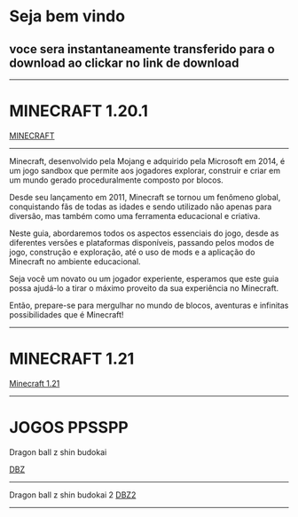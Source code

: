 
<html lang="pt-br">
<head>
    <meta charset="UTF-8">
    <meta name="viewport" content="width=device-width, initial-scale=1.0">

</head>
<link rel="stylesheet" type="text/css" href="Untitled-1.css">
<body>
<h1>Seja bem vindo
    <h2>voce sera instantaneamente transferido para o download ao clickar no link de download</h2>
    <hr>
</h2>
<h1>MINECRAFT 1.20.1</h1>

<a href="https://download2442.mediafire.com/tuqf1f2vdhdgncE9R1Jy1Gq1kwIqTpUlGz5xgN0yeyZ6yWaogrNSZFY5_Xp9TxtKltdqbrH_kHunAcfi6uyl_s-I6UObsg93s5IecOLWHiBh6FnvlNTc2fR30NGzdau8WEyyhwBPia8UX7a_mnghvIczIcEMgn7Jsno0jtyx1lwRRK8/pfly3vtu94ye95e/MINECRAFT+1.20.1+OFICIAL.apk" download="MINECRAFT" class="download-link">MINECRAFT</a>
<hr>
<p>Minecraft, desenvolvido pela Mojang e adquirido pela Microsoft em 2014, é um jogo sandbox que permite aos jogadores explorar, construir e criar em um mundo gerado proceduralmente composto por blocos.

Desde seu lançamento em 2011, Minecraft se tornou um fenômeno global, conquistando fãs de todas as idades e sendo utilizado não apenas para diversão, mas também como uma ferramenta educacional e criativa.

Neste guia, abordaremos todos os aspectos essenciais do jogo, desde as diferentes versões e plataformas disponíveis, passando pelos modos de jogo, construção e exploração, até o uso de mods e a aplicação do Minecraft no ambiente educacional.

Seja você um novato ou um jogador experiente, esperamos que este guia possa ajudá-lo a tirar o máximo proveito da sua experiência no Minecraft.

Então, prepare-se para mergulhar no mundo de blocos, aventuras e infinitas possibilidades que é Minecraft!</p>
<hr>
<h1>MINECRAFT 1.21</h1>
<a href="https://download2445.mediafire.com/zix13uruoqhgme3nJy5YcEFBnW4Grr_f3teRh98uJs0XtiNSWtX-gI5CQGxO0-lpRUmaze4ADXp2rzxB_kWx3rSSCksmryN9v_EjWcAdechqeEIH5E7Or5Q69Ppjf7jQcI75l_8LLY6d6xMB6h34oglr-u9AdvO0nEYEwWDJvAAtc6g/vi7iqqw76olruzf/minecraft-1-21-1-03+by+THIAGO+DROID.apk" download="MINECRAFT" class="download-link">Minecraft 1.21</a>
<hr>
<h1>JOGOS PPSSPP</h1>

<a>Dragon ball z shin budokai</a>

<a href="https://www.mediafire.com/file/ab3ajb1d2k0qqyc/Dragon_Ball_Z_-_Shin_Budokai.iso/file" download="Dragon ball z shin budokai" class="download-link">DBZ</a>
<hr>
<a>Dragon ball z shin budokai 2</a>
    <a href="https://www.mediafire.com/file/s17clr37gw9rv9c/Dragon_Ball_Z_-_Shin_Budokai_2.iso/file" download="Dragon ball z shin budokai 2" class="download-link">DBZ2</a>
<hr>

 
    

</body>

</html>
